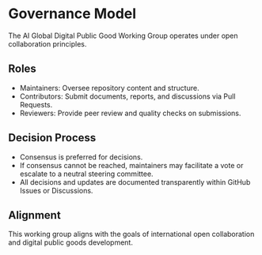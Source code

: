 # Governance Model

The AI Global Digital Public Good Working Group operates under open collaboration principles.

## Roles
- Maintainers: Oversee repository content and structure.
- Contributors: Submit documents, reports, and discussions via Pull Requests.
- Reviewers: Provide peer review and quality checks on submissions.

## Decision Process
- Consensus is preferred for decisions.
- If consensus cannot be reached, maintainers may facilitate a vote or escalate to a neutral steering committee.
- All decisions and updates are documented transparently within GitHub Issues or Discussions.

## Alignment
This working group aligns with the goals of international open collaboration and digital public goods development.
